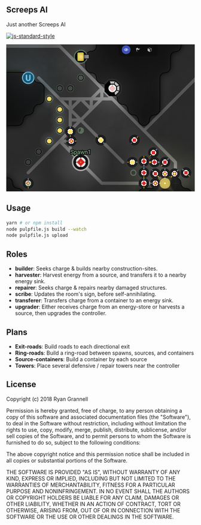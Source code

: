 
## Screeps AI

Just another Screeps AI

[![js-standard-style](https://cdn.rawgit.com/standard/standard/master/badge.svg)](http://standardjs.com)

![Example](readme/example.png)

## Usage

```bash
yarn # or npm install
node pulpfile.js build --watch
node pulpfile.js upload
```

## Roles

- **builder**: Seeks charge & builds nearby construction-sites.
- **harvester**: Harvest energy from a source, and transfers it to a nearby energy sink.
- **repairer**: Seeks charge & repairs nearby damaged structures.
- **scribe**: Updates the room's sign, before self-annihilating.
- **transferer**: Transfers charge from a container to an energy sink.
- **upgrader**: Either receives charge from an energy-store or harvests a source, then upgrades the controller.

## Plans

- **Exit-roads**: Build roads to each directional exit
- **Ring-roads**: Build a ring-road between spawns, sources, and containers
- **Source-containers**: Build a container by each source
- **Towers**: Place several defensive / repair towers near the controller

## License

Copyright (c) 2018 Ryan Grannell

Permission is hereby granted, free of charge, to any person obtaining a copy of this software and associated documentation files (the "Software"), to deal in the Software without restriction, including without limitation the rights to use, copy, modify, merge, publish, distribute, sublicense, and/or sell copies of the Software, and to permit persons to whom the Software is furnished to do so, subject to the following conditions:

The above copyright notice and this permission notice shall be included in all copies or substantial portions of the Software.

THE SOFTWARE IS PROVIDED "AS IS", WITHOUT WARRANTY OF ANY KIND, EXPRESS OR IMPLIED, INCLUDING BUT NOT LIMITED TO THE WARRANTIES OF MERCHANTABILITY, FITNESS FOR A PARTICULAR PURPOSE AND NONINFRINGEMENT. IN NO EVENT SHALL THE AUTHORS OR COPYRIGHT HOLDERS BE LIABLE FOR ANY CLAIM, DAMAGES OR OTHER LIABILITY, WHETHER IN AN ACTION OF CONTRACT, TORT OR OTHERWISE, ARISING FROM, OUT OF OR IN CONNECTION WITH THE SOFTWARE OR THE USE OR OTHER DEALINGS IN THE SOFTWARE.
